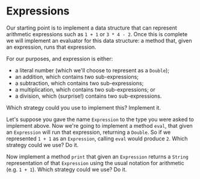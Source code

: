 # Expressions

Our starting point is to implement a data structure that can represent arithmetic expressions such as `1 + 1` or `3 * 4 - 2`. Once this is complete we will implement an evaluator for this data structure: a method that, given an expression, runs that expression.

For our purposes, and expression is either:

- a literal number (which we'll choose to represent as a `Double`);
- an addition, which contains two sub-expressions;
- a subtraction, which contains two sub-expressions;
- a multiplication, which contains two sub-expressions; or
- a division, which (surprise!) contains two sub-expressions.

Which strategy could you use to implement this? Implement it.


Let's suppose you gave the name `Expression` to the type you were asked to implement above. Now we're going to implement a method `eval`, that given an `Expression` will run that expression, returning a `Double`. So if we represented `1 + 1` as an `Expression`, calling `eval` would produce `2`. Which strategy could we use? Do it.

Now implement a method `print` that given an `Expression` returns a `String` representation of that `Expression` using the usual notation for arithmetic (e.g. `1 + 1`). Which strategy could we use? Do it.
